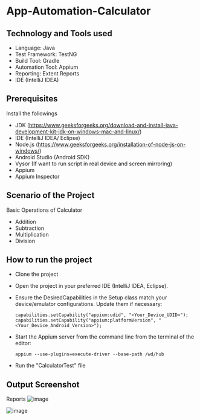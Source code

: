 # App-Automation-Calculator

## Technology and Tools used
- Language: Java
- Test Framework: TestNG
- Build Tool: Gradle
- Automation Tool: Appium
- Reporting: Extent Reports
- IDE (IntelliJ IDEA)

## Prerequisites
Install the followings
- JDK (https://www.geeksforgeeks.org/download-and-install-java-development-kit-jdk-on-windows-mac-and-linux/)
- IDE (IntelliJ IDEA/ Eclipse)
- Node.js (https://www.geeksforgeeks.org/installation-of-node-js-on-windows/)
- Android Studio (Android SDK)
- Vysor (If want to run script in real device and screen mirroring)
- Appium
- Appium Inspector
 
## Scenario of the Project
Basic Operations of Calculator
- Addition
- Subtraction
- Multiplication
- Division

## How to run the project
- Clone the project
- Open the project in your preferred IDE (IntelliJ IDEA, Eclipse).
- Ensure the DesiredCapabilities in the Setup class match your device/emulator configurations. Update them if necessary:

      capabilities.setCapability("appium:udid", "<Your_Device_UDID>");
      capabilities.setCapability("appium:platformVersion", "<Your_Device_Android_Version>");
  
- Start the Appium server from the command line from the terminal of the editor:
  
      appium --use-plugins=execute-driver --base-path /wd/hub

- Run the "CalculatorTest" file 

## Output Screenshot
Reports
![image](https://github.com/user-attachments/assets/cd02f884-5f7c-4662-922e-8e7babba4d32)

![image](https://github.com/user-attachments/assets/342e6054-d569-4d5f-bdaa-5263e2363c2e)


